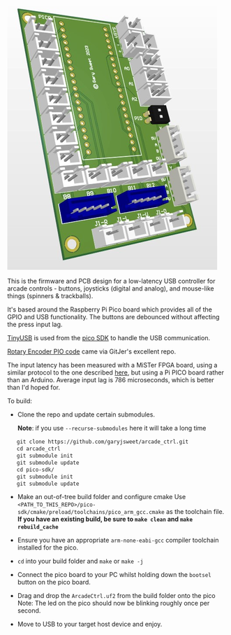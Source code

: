 ![Screenshot](docs/images/board_preview.jpg)

This is the firmware and PCB design for a low-latency USB controller for arcade controls - buttons, joysticks (digital and analog), and mouse-like things (spinners & trackballs).

It's based around the Raspberry Pi Pico board which provides all of the GPIO and USB functionality. The buttons are debounced without affecting the press input lag.

[TinyUSB](https://github.com/hathach/tinyusb) is used from the [pico SDK](https://github.com/raspberrypi/pico-sdk) to handle the USB communication.

[Rotary Encoder PIO code](https://github.com/GitJer/Some_RPI-Pico_stuff/tree/main/Rotary_encoder) came via GitJer's excellent repo.

The input latency has been measured with a MiSTer FPGA board, using a similar protocol to the one described [here](https://docs.google.com/spreadsheets/d/1KlRObr3Be4zLch7Zyqg6qCJzGuhyGmXaOIUrpfncXIM/edit#gid=369482991), but using a Pi PICO board rather than an Arduino. Average input lag is 786 microseconds, which is better than I'd hoped for.

To build:

* Clone the repo and update certain submodules.

   **Note**: if you use `--recurse-submodules` here it will take a long time
```
   git clone https://github.com/garyjsweet/arcade_ctrl.git
   cd arcade_ctrl
   git submodule init
   git submodule update
   cd pico-sdk/
   git submodule init
   git submodule update
```

* Make an out-of-tree build folder and configure cmake
   Use `<PATH_TO_THIS_REPO>/pico-sdk/cmake/preload/toolchains/pico_arm_gcc.cmake` as the toolchain file. **If you have an existing build, be sure to `make clean` and `make rebuild_cache`**

* Ensure you have an appropriate `arm-none-eabi-gcc` compiler toolchain installed for the pico.

* `cd` into your build folder and `make` or `make -j`

* Connect the pico board to your PC whilst holding down the `bootsel` button on the pico board.

* Drag and drop the `ArcadeCtrl.uf2` from the build folder onto the pico
   Note: The led on the pico should now be blinking roughly once per second.

* Move to USB to your target host device and enjoy.